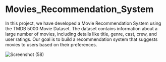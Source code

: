 # Movies_Recommendation_System
In this project, we have developed a Movie Recommendation System using the TMDB 5000 Movie Dataset. The dataset contains information about a large number of movies, including details like title, genre, cast, crew, and user ratings. Our goal is to build a recommendation system that suggests movies to users based on their preferences.

![Screenshot (58)](https://github.com/ankushchavan2001/Movies_Recommendation_System/assets/153758084/2811eff1-be9b-4c65-af39-fece959ef264)

